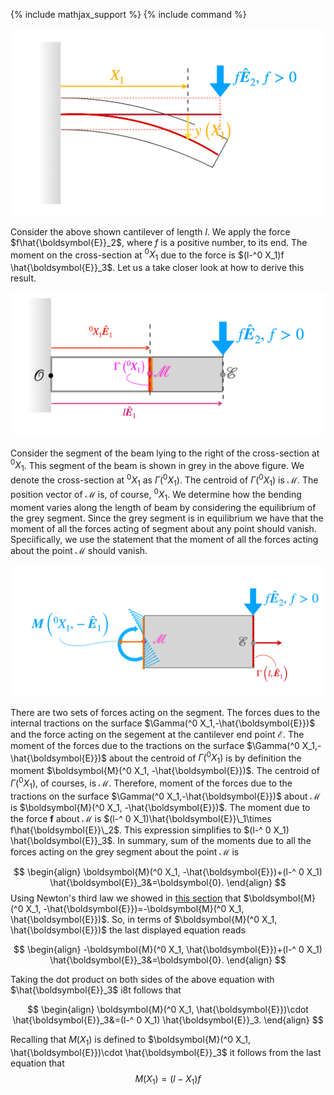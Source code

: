 {% include mathjax_support %}
{% include command %}

![](2021-11-27-21-17-59.png)

Consider the above shown cantilever of length $l$. We apply the force $f\hat{\boldsymbol{E}}_2$, where $f$ is a positive number, to its end. The moment on the cross-section at $^0 X_1$ due to the force is  $(l-^0 X_1)f \hat{\boldsymbol{E}}_3$. Let us a take closer look at how to derive this result. 


![](2021-12-04-18-58-25.png)


Consider the segment of the beam lying to the right of the cross-section at $^0 X_1$. This segment of the beam is shown in grey in the above figure. We denote the cross-section at $^0 X_1$ as $\Gamma(^0 X_1)$. The centroid of $\Gamma(^0 X_1)$ is $\mathcal{M}$. The position vector of $\mathcal{M}$ is, of course, $^0 X_1$. We determine how the bending moment varies along the length of beam by considering the equilibrium of the grey segment. Since the grey segment is in equilibrium we have that the moment of all the forces acting of segment about any point should vanish. Speciifically, we use the statement that  the   moment of all the forces acting about the point $\mathcal{M}$ should vanish. 


![](2021-12-04-19-58-50.png)

There are two sets of forces acting on the segment. The forces dues to the internal tractions on the surface $\Gamma(^0 X_1,-\hat{\boldsymbol{E}})$ and the force acting on the segement at the cantilever end point $\mathcal{E}$. The moment of the forces due to the tractions on the surface $\Gamma(^0 X_1,-\hat{\boldsymbol{E}})$ about the centroid of $\Gamma(^0 X_1)$ is by definition  the moment $\boldsymbol{M}(^0 X_1, -\hat{\boldsymbol{E}})$. The centroid of $\Gamma(^0 X_1)$, of courses, is $\mathcal{M}$. Therefore, moment of the forces due to the tractions on the surface $\Gamma(^0 X_1,-\hat{\boldsymbol{E}})$ about $\mathcal{M}$ is  $\boldsymbol{M}(^0 X_1, -\hat{\boldsymbol{E}})$. The moment due to the force $\boldsymbol{f}$ about $\mathcal{M}$ is  $(l-^ 0 X_1)\hat{\boldsymbol{E}}\_1\times f\hat{\boldsymbol{E}}\_2$. This expression simplifies to $(l-^ 0 X_1) \hat{\boldsymbol{E}}_3$. In summary,  sum of the moments due to all the  forces acting on the grey segment about the point $\mathcal{M}$ is 

$$
\begin{align}
\boldsymbol{M}(^0 X_1, -\hat{\boldsymbol{E}})+(l-^ 0 X_1) \hat{\boldsymbol{E}}_3&=\boldsymbol{0}.
\end{align}
$$
Using Newton's  third law we showed in [this section](./MomentsThirdLaw.md) that  $\boldsymbol{M}(^0 X_1, -\hat{\boldsymbol{E}})=-\boldsymbol{M}(^0 X_1, \hat{\boldsymbol{E}})$. So, in terms of $\boldsymbol{M}(^0 X_1, \hat{\boldsymbol{E}})$ the last displayed equation reads 

$$
\begin{align}
-\boldsymbol{M}(^0 X_1, \hat{\boldsymbol{E}})+(l-^ 0 X_1) \hat{\boldsymbol{E}}_3&=\boldsymbol{0}.
\end{align}
$$

Taking the dot product on both sides of the above equation with $\hat{\boldsymbol{E}}_3$ i8t follows that 

$$
\begin{align}
\boldsymbol{M}(^0 X_1, \hat{\boldsymbol{E}})\cdot \hat{\boldsymbol{E}}_3&=(l-^ 0 X_1) \hat{\boldsymbol{E}}_3.
\end{align}
$$

Recalling that $M(X_1)$ is defined to $\boldsymbol{M}(^0 X_1, \hat{\boldsymbol{E}})\cdot \hat{\boldsymbol{E}}_3$ it follows from the last equation that
$$
\begin{equation}
M(X_1)=(l-X_1)f
\end{equation}
$$

